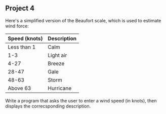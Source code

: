 ## Project 4
Here's a simplified version of the Beaufort scale, which is used to estimate wind force:

| Speed (knots) | Description |
| :--- | :--- |
| Less than 1 | Calm |
| 1-3 | Light air |
| 4-27 | Breeze |
| 28-47 | Gale |
| 48-63 | Storm |
| Above 63 | Hurricane |

Write a program that asks the user to enter a wind speed (in knots), then displays the correcsponding description.